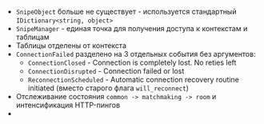 - `SnipeObject` больше не существует - используется стандартный `IDictionary<string, object>`
- `SnipeManager` - единая точка для получения доступа к контекстам и таблицам
- Таблицы отделены от контекста
- `ConnectionFailed` разделено на 3 отдельных события без аргументов: 
	- `ConnectionClosed` - Connection is completely lost. No reties left
	- `ConnectionDisrupted` - Connection failed or lost
	- `ReconnectionScheduled` - Automatic connection recovery routine initiated (вместо старого флага `will_reconnect`)
- Отслеживание состояния `common -> matchmaking -> room` и интенсификация HTTP-пингов
- 